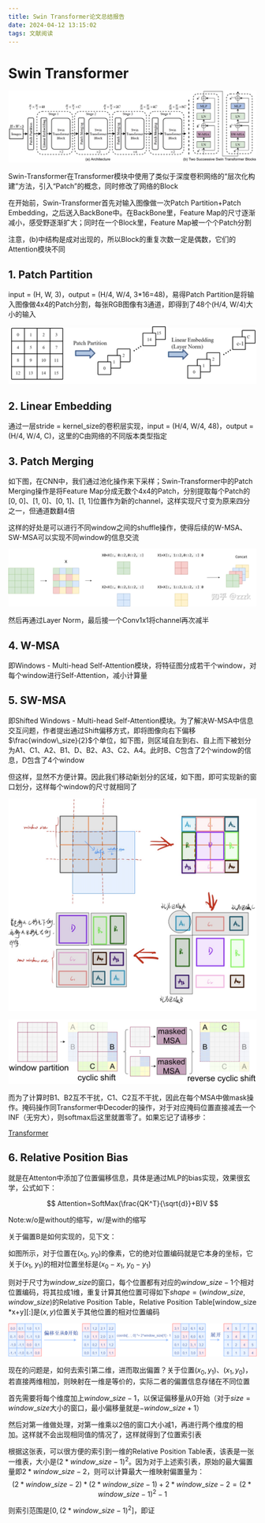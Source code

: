```yaml
---
title: Swin Transformer论文总结报告
date: 2024-04-12 13:15:02
tags: 文献阅读
---
```


# Swin Transformer

![图1 Swin Transformer架构图](/images/picture1.png)

Swin-Transformer在Transformer模块中使用了类似于深度卷积网络的“层次化构建”方法，引入“Patch”的概念，同时修改了网络的Block

在开始前，Swin-Transformer首先对输入图像做一次Patch Partition+Patch Embedding，之后送入BackBone中。在BackBone里，Feature Map的尺寸逐渐减小，感受野逐渐扩大；同时在一个Block里，Feature Map被一个个Patch分割

注意，(b)中结构是成对出现的，所以Block的重复次数一定是偶数，它们的Attention模块不同

## 1. Patch Partition

input = (H, W, 3)，output = (H/4, W/4, 3*16=48)，易得Patch Partition是将输入图像做4x4的Patch分割，每张RGB图像有3通道，即得到了48个(H/4, W/4)大小的输入

![Untitled](/images/picture2.png)

## 2. Linear Embedding

通过一层stride = kernel_size的卷积层实现，input = (H/4, W/4, 48)，output = (H/4, W/4, C)，这里的C由网络的不同版本类型指定

## 3. Patch Merging

如下图，在CNN中，我们通过池化操作来下采样；Swin-Transformer中的Patch Merging操作是将Feature Map分成无数个4x4的Patch，分别提取每个Patch的[0, 0]、[1, 0]、[0, 1]、[1, 1]位置作为新的channel，这样实现尺寸变为原来四分之一，但通道数翻4倍

这样的好处是可以进行不同window之间的shuffle操作，使得后续的W-MSA、SW-MSA可以实现不同window的信息交流

![Untitled](/images/picture3.png)

然后再通过Layer Norm，最后接一个Conv1x1将channel再次减半 

## 4. W-MSA

即Windows - Multi-head Self-Attention模块，将特征图分成若干个window，对每个window进行Self-Attention，减小计算量

## 5. SW-MSA

即Shifted Windows - Multi-head Self-Attention模块。为了解决W-MSA中信息交互问题，作者提出通过Shift偏移方式，即将图像向右下偏移$\frac{window\_size}{2}$个单位，如下图，则区域自左到右、自上而下被划分为A1、C1、A2、B1、D、B2、A3、C2、A4。此时B、C包含了2个window的信息，D包含了4个window

但这样，显然不方便计算。因此我们移动新划分的区域，如下图，即可实现新的窗口划分，这样每个window的尺寸就相同了

![Untitled](/images/picture4.png)

![Untitled](/images/picture5.png)

而为了计算时B1、B2互不干扰，C1、C2互不干扰，因此在每个MSA中做mask操作。掩码操作同Transformer中Decoder的操作，对于对应掩码位置直接减去一个INF（无穷大），则softmax后这里就置零了。如果忘记了请移步：

[Transformer](https://www.notion.so/Transformer-c82afd9579ca4436afaeeacd3b0e5c67?pvs=21)

## 6. Relative Position Bias

就是在Attenton中添加了位置偏移信息，具体是通过MLP的bias实现，效果很玄学，公式如下：

$$
Attention=SoftMax(\frac{QK^T}{\sqrt{d}}+B)V
$$

Note:w/o是without的缩写，w/是with的缩写

关于偏置B是如何实现的，见下文：

如图所示，对于位置在$(x_0,\ y_0)$的像素，它的绝对位置编码就是它本身的坐标，它关于$(x_1,\ y_1)$的相对位置坐标是$(x_0-x_1,\ y_0-y_1)$

则对于尺寸为$window\text{\_}size$的窗口，每个位置都有对应的$window\text{\_}size-1$个相对位置编码，将其拉成1维，重复计算其他位置可得如下$shape=(window\text{\_}size, window\text{\_}size)$的Relative Position Table，Relative Position Table[window\_size *x+y][:]是$(x,y)$位置关于其他位置的相对位置编码

![Untitled](/images/picture6.png)

现在的问题是，如何去索引第二维，进而取出偏置？关于位置$(x_0,y_1)、(x_1, y_0)$，若直接两维相加，则映射在一维是等价的，实际二者的偏置信息存储在不同位置

首先需要将每个维度加上$window\text{\_}size-1$，以保证偏移量从0开始（对于$size=window\text{\_}size$大小的窗口，最小偏移量就是$-window\text{\_}size+1$）

然后对第一维做处理，对第一维乘以2倍的窗口大小减1，再进行两个维度的相加。这样就不会出现相同值的情况了，这样就得到了位置索引表

根据这张表，可以很方便的索引到一维的Relative Position Table表，该表是一张一维表，大小是$(2 * window\text{\_}size-1)^2$。因为对于上述索引表，原始的最大偏置量即$2 * window\text{\_}size - 2$，则可以计算最大一维映射偏置量为：
$$(2 * window\text{\_}size - 2) * (2 * window\text{\_}size - 1) + 2 * window\text{\_}size - 2 = (2 * window\text{\_}size - 1)^2 - 1$$

则索引范围是$[0,(2*window\text{\_}size-1)^2]$，即证